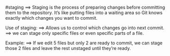 #staging
==> Staging is the process of preparing changes before committing them to the repository.
It’s like putting files into a waiting area so Git knows exactly which changes you want to commit.

Use of staging:
==> Allows us to control which changes go into next commit.
==> we can stage only specific files or even specific parts of a file.

Example:
==> If we edit 5 files but only 2 are ready to commit, we can stage those 2 files and leave the rest unstaged until they’re ready.